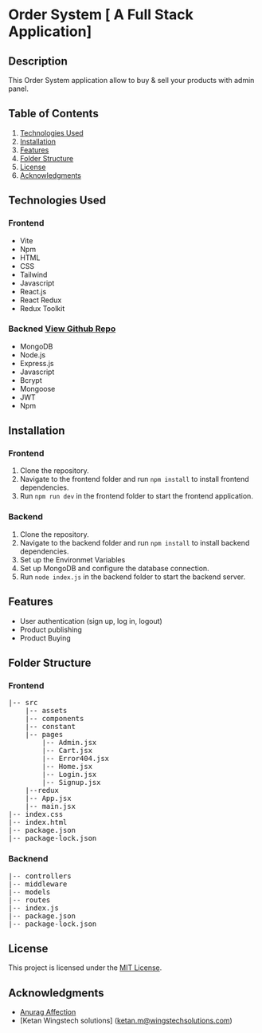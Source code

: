 # Order System [ A Full Stack Application]

## Description

This Order System application allow to buy & sell your products with admin panel.

## Table of Contents

1. [Technologies Used](#technologies-used)
2. [Installation ](#installation)
3. [Features](#features)
4. [Folder Structure](#folder-structure)
5. [License](#license)
6. [Acknowledgments](#acknowledgments)

## Technologies Used

### Frontend

- Vite
- Npm
- HTML
- CSS
- Tailwind
- Javascript
- React.js
- React Redux
- Redux Toolkit

### Backned [View Github Repo](https://github.com/anuragaffection/blog_mern_backend)

- MongoDB
- Node.js
- Express.js
- Javascript
- Bcrypt
- Mongoose
- JWT
- Npm

## Installation

### Frontend

1. Clone the repository.
2. Navigate to the frontend folder and run `npm install` to install frontend dependencies.
3. Run `npm run dev` in the frontend folder to start the frontend application.

### Backend 

1. Clone the repository.
2. Navigate to the backend folder and run `npm install` to install backend dependencies.
3. Set up the Environmet Variables
4. Set up MongoDB and configure the database connection.
5. Run `node index.js` in the backend folder to start the backend server.

## Features

- User authentication (sign up, log in, logout)
- Product publishing
- Product Buying

## Folder Structure

### Frontend

<pre>
|-- src
    |-- assets 
    |-- components
    |-- constant 
    |-- pages
        |-- Admin.jsx 
        |-- Cart.jsx
        |-- Error404.jsx
        |-- Home.jsx 
        |-- Login.jsx 
        |-- Signup.jsx 
    |--redux
    |-- App.jsx 
    |-- main.jsx 
|-- index.css 
|-- index.html
|-- package.json
|-- package-lock.json
</pre>

### Backnend

<pre>
|-- controllers
|-- middleware 
|-- models 
|-- routes 
|-- index.js
|-- package.json
|-- package-lock.json
</pre>

## License

This project is licensed under the [MIT License](LICENSE).

## Acknowledgments

- [ Anurag Affection ](https://github.com/anuragaffection)
- [Ketan Wingstech solutions] (ketan.m@wingstechsolutions.com)
